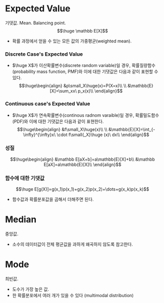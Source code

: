 # Expected Value
기댓값. Mean. Balancing point.
$$\huge \mathbb E[X]$$
- 확률 과정에서 얻을 수 있는 모든 값의 가중평균(weighted mean).
### Discrete Case's Expected Value
- $\huge X$가 이산확률변수(discrete random variable)일 경우, 확률질량함수(probability mass function, PMF)와 이에 대한 기댓값은 다음과 같이 표현할 수 있다.
$$\huge\begin{align}
&p\small_X\huge(x)=P(X=x)\\
\\
&\mathbb{E}[X]=\sum_xx\ p_x(x)\\
\end{align}$$
### Continuous case's Expected Value
- $\huge X$가 연속확률변수(continous radnom varaible)일 경우, 확률밀도함수(PDF)와 이에 대한 기댓값은 다음과 같이 표현한다.
$$\huge\begin{align}
&f\small_X\huge(x)\\
\\
&\mathbb{E}[X]=\int_{-\infty}^{\infty}x\ \cdot f\small{_X}\huge (x)\ dx\\
\end{align}$$
### 성질
$$\huge\begin{align}
&\mathbb E[aX+b]=a\mathbb{E}[X]+b\\
&\mathbb E[aX]=a\mathbb{E}[X]\\
\end{align}$$
### 함수에 대한 기댓값
$$\huge E[g(X)]=g(x_1)p(x_1)+g(x_2)p(x_2)+\dots+g(x_k)p(x_k)$$
- 함수값과 확률분포값을 곱해서 더해주면 된다.
# Median
중앙값.
- 소수의 데이터값이 전체 평균값을 과하게 왜곡하지 않도록 참고한다.
# Mode
최빈값.
- 도수가 가장 높은 값.
- 한 확률분포에서 여러 개가 있을 수 있다 (multimodal distribution)